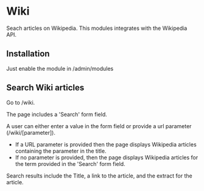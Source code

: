 # Wiki

Seach articles on Wikipedia. This modules integrates with the Wikipedia API.

## Installation
Just enable the module in /admin/modules

## Search Wiki articles
Go to /wiki.

The page includes a 'Search' form field.

A user can either enter a value in the form field or provide a url parameter (/wiki/[parameter]).
- If a URL parameter is provided then the page displays Wikipedia articles containing the parameter in the title.
- If no parameter is provided, then the page displays Wikipedia articles for the term provided in the 'Search' form field.

Search results include the Title, a link to the article, and the extract for the article.
